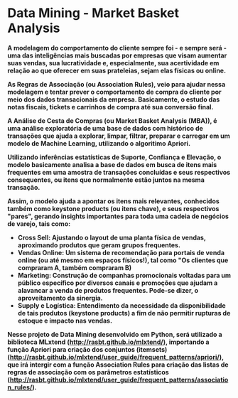 # Data Mining - Market Basket Analysis

**A modelagem do comportamento do cliente sempre foi - e sempre será - uma das inteligências mais buscadas por empresas que visam aumentar suas vendas, sua lucratividade e, especialmente, sua acertividade em relação ao que oferecer em suas prateleias, sejam elas físicas ou online.**

**As Regras de Associação (ou Association Rules), veio para ajudar nessa modelagem e tentar prever o comportamento de compra do cliente por meio dos dados transacionais da empresa. Basicamente, o estudo das notas fiscais, tickets e carrinhos de compra até sua conversão final.**

**A Análise de Cesta de Compras (ou Market Basket Analysis (MBA)), é uma análise exploratória de uma base de dados com histórico de transações que ajuda a explorar, limpar, filtrar, preparar e carregar em um modelo de Machine Learning, utilizando o algoritimo Apriori.**

**Utilizando inferências estatísticas de Suporte, Confiança e Elevação, o modelo basicamente analisa a base de dados em busca de itens mais frequentes em uma amostra de transações concluídas e seus respectivos consequentes, ou itens que normalmente estão juntos na mesma transação.**

**Assim, o modelo ajuda a apontar os itens mais relevantes, conhecidos também como keystone products (ou itens chave), e seus respectivos "pares", gerando insights importantes para toda uma cadeia de negócios de varejo, tais como:**

* **Cross Sell: Ajustando o layout de uma planta física de vendas, aproximando produtos que geram grupos frequentes.**
* **Vendas Online: Um sistema de recomendação para portais de venda online (ou até mesmo em espaços físicos!), tal como "Os clientes que compraram A, também compraram B)**
* **Marketing: Construção de companhas promocionais voltadas para um público específico por diversos canais e promoções que ajudam a alavancar a venda de produtos frequentes. Pode-se dizer, o aproveitamento da sinergia.**
* **Supply e Logística: Entendimento da necessidade da disponibilidade de tais produtos (keystone products) a fim de não permitir rupturas de estoque e impacto nas vendas.**   


**Nesse projeto de Data Mining desenvolvido em Python, será utilizado a biblioteca MLxtend (http://rasbt.github.io/mlxtend/), importando a função Apriori para criação dos conjuntos (itemsets) (http://rasbt.github.io/mlxtend/user_guide/frequent_patterns/apriori/), que irá intergir com a função Association Rules para criação das listas de regras de associação com os parâmetros estatísticos (http://rasbt.github.io/mlxtend/user_guide/frequent_patterns/association_rules/).**
